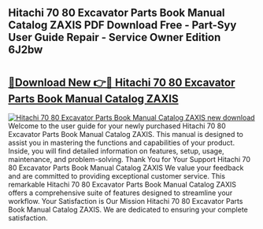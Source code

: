 ## Hitachi 70 80 Excavator Parts Book Manual Catalog ZAXIS PDF Download Free - Part-Syy User Guide Repair - Service Owner Edition 6J2bw

# <h2><a href="http://bc80038.oget.top/?id=Hitachi+70+80+Excavator+Parts+Book+Manual+Catalog+ZAXIS">🔗Download New 👉🔴 Hitachi 70 80 Excavator Parts Book Manual Catalog ZAXIS</a></h2>

[![Hitachi 70 80 Excavator Parts Book Manual Catalog ZAXIS new download](https://i.imgur.com/5g1atiW.png)](http://bc80038.oget.top/?id=Hitachi+70+80+Excavator+Parts+Book+Manual+Catalog+ZAXIS)
Welcome to the user guide for your newly purchased Hitachi 70 80 Excavator Parts Book Manual Catalog ZAXIS. This manual is designed to assist you in mastering the functions and capabilities of your product. Inside, you will find detailed information on features, setup, usage, maintenance, and problem-solving. Thank You for Your Support Hitachi 70 80 Excavator Parts Book Manual Catalog ZAXIS We value your feedback and are committed to providing exceptional customer service. This remarkable Hitachi 70 80 Excavator Parts Book Manual Catalog ZAXIS offers a comprehensive suite of features designed to streamline your workflow. Your Satisfaction is Our Mission Hitachi 70 80 Excavator Parts Book Manual Catalog ZAXIS. We are dedicated to ensuring your complete satisfaction.
